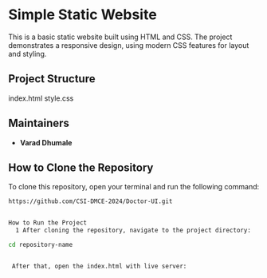 # Simple Static Website

This is a basic static website built using HTML and CSS. The project demonstrates a responsive design, using modern CSS features for layout and styling.

## Project Structure

index.html
style.css


## Maintainers

- **Varad Dhumale**

## How to Clone the Repository

To clone this repository, open your terminal and run the following command:

```bash
https://github.com/CSI-DMCE-2024/Doctor-UI.git


How to Run the Project
  1 After cloning the repository, navigate to the project directory:

cd repository-name


 After that, open the index.html with live server:
